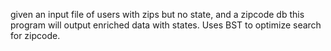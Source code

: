given an input file of users with zips but no state, and a zipcode db this program will output enriched data with states. Uses BST to optimize search for zipcode.

